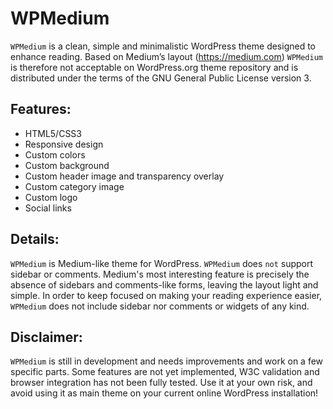 WPMedium
========

`WPMedium` is a clean, simple and minimalistic WordPress theme designed to enhance reading. Based on Medium’s layout (https://medium.com) `WPMedium` is therefore not acceptable on WordPress.org theme repository and is distributed under the terms of the GNU General Public License version 3.

Features:
---------

* HTML5/CSS3
* Responsive design
* Custom colors
* Custom background
* Custom header image and transparency overlay
* Custom category image
* Custom logo
* Social links

Details:
--------

`WPMedium` is Medium-like theme for WordPress. `WPMedium` does `not` support sidebar or comments. Medium's most interesting feature is precisely the absence of sidebars and comments-like forms, leaving the layout light and simple. In order to keep focused on making your reading experience easier, `WPMedium` does not include sidebar nor comments or widgets of any kind.

Disclaimer:
----------

`WPMedium` is still in development and needs improvements and work on a few specific parts. Some features are not yet implemented, W3C validation and browser integration has not been fully tested. Use it at your own risk, and avoid using it as main theme on your current online WordPress installation!